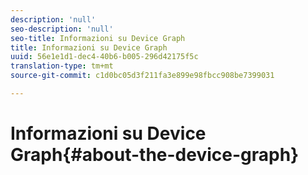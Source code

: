 ```yaml
---
description: 'null'
seo-description: 'null'
seo-title: Informazioni su Device Graph
title: Informazioni su Device Graph
uuid: 56e1e1d1-dec4-40b6-b005-296d42175f5c
translation-type: tm+mt
source-git-commit: c1d0bc05d3f211fa3e899e98fbcc908be7399031

---
```



# Informazioni su Device Graph{#about-the-device-graph}

